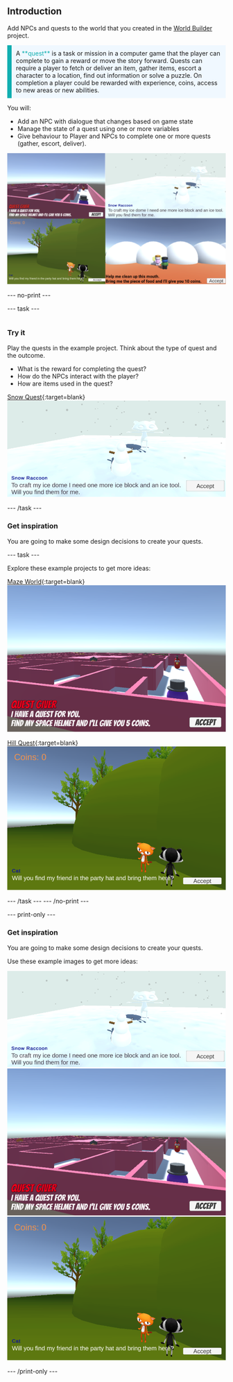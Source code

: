 ## Introduction

Add NPCs and quests to the world that you created in the [World Builder](https://projects.raspberrypi.org/en/projects/world-builder) project. 

<p style="border-left: solid; border-width:10px; border-color: #0faeb0; background-color: aliceblue; padding: 10px;">
A <span style="color: #0faeb0">**quest**</span> is a task or mission in a computer game that the player can complete to gain a reward or move the story forward. Quests can require a player to fetch or deliver an item, gather items, escort a character to a location, find out information or solve a puzzle. On completion a player could be rewarded with experience, coins, access to new areas or new abilities.
</p>

You will:
+ Add an NPC with dialogue that changes based on game state
+ Manage the state of a quest using one or more variables
+ Give behaviour to Player and NPCs to complete one or more quests (gather, escort, deliver).

![desc](images/example-strip.png)

--- no-print ---

--- task ---

<div style="display: flex; flex-wrap: wrap">
<div style="flex-basis: 175px; flex-grow: 1">  

### Try it 

Play the quests in the example project. Think about the type of quest and the outcome.  
+ What is the reward for completing the quest? 
+ How do the NPCs interact with the player?
+ How are items used in the quest? 

[Snow Quest](https://raspberrypilearning.github.io/unity-webgl/SnowQuest/){:target=blank}
![](images/snow-raccoon.png)

--- /task ---

### Get inspiration 

You are going to make some design decisions to create your quests.

--- task ---

Explore these example projects to get more ideas:

[Maze World](https://raspberrypilearning.github.io/unity-webgl/maze_game_web/){:target=blank}
![](images/quest-canvas.png)

[Hill Quest](https://raspberrypilearning.github.io/unity-webgl/HillQuest/){:target=blank}
![](images/new-quest-accept.png)


--- /task ---
--- /no-print ---

--- print-only ---

### Get inspiration 

You are going to make some design decisions to create your quests.

Use these example images to get more ideas:

![](images/snow-raccoon.png)
![](images/quest-canvas.png)
![](images/new-quest-accept.png)

--- /print-only ---



